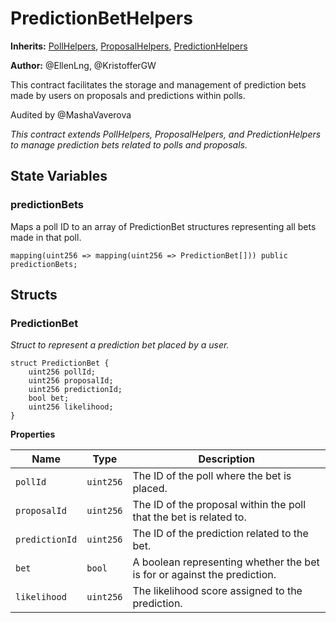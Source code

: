 # PredictionBetHelpers
**Inherits:**
[PollHelpers](/src/PollHelpers.sol/contract.PollHelpers.md), [ProposalHelpers](/src/ProposalHelpers.sol/contract.ProposalHelpers.md), [PredictionHelpers](/src/PredictionHelpers.sol/contract.PredictionHelpers.md)

**Author:**
@EllenLng, @KristofferGW

This contract facilitates the storage and management of prediction bets made by users on proposals and predictions within polls.

Audited by @MashaVaverova

*This contract extends PollHelpers, ProposalHelpers, and PredictionHelpers to manage prediction bets related to polls and proposals.*


## State Variables
### predictionBets
Maps a poll ID to an array of PredictionBet structures representing all bets made in that poll.


```solidity
mapping(uint256 => mapping(uint256 => PredictionBet[])) public predictionBets;
```


## Structs
### PredictionBet
*Struct to represent a prediction bet placed by a user.*


```solidity
struct PredictionBet {
    uint256 pollId;
    uint256 proposalId;
    uint256 predictionId;
    bool bet;
    uint256 likelihood;
}
```

**Properties**

|Name|Type|Description|
|----|----|-----------|
|`pollId`|`uint256`|The ID of the poll where the bet is placed.|
|`proposalId`|`uint256`|The ID of the proposal within the poll that the bet is related to.|
|`predictionId`|`uint256`|The ID of the prediction related to the bet.|
|`bet`|`bool`|A boolean representing whether the bet is for or against the prediction.|
|`likelihood`|`uint256`|The likelihood score assigned to the prediction.|

